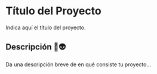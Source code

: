 # Título del Proyecto

Indica aquí el título del proyecto.

## Descripción 💯👽

Da una descripción breve de en qué consiste tu proyecto...